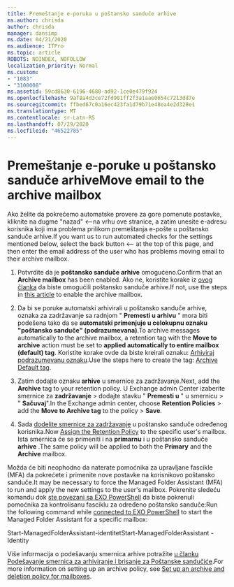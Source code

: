 ```yaml
---
title: Premeštanje e-poruka u poštansko sanduče arhive
ms.author: chrisda
author: chrisda
manager: dansimp
ms.date: 04/21/2020
ms.audience: ITPro
ms.topic: article
ROBOTS: NOINDEX, NOFOLLOW
localization_priority: Normal
ms.custom:
- "1083"
- "3100008"
ms.assetid: 59cd8630-6196-4680-ad92-1ce0e479f924
ms.openlocfilehash: 9af8a4d3ce72fd901ff2f3a1aae0654c7213dd7e
ms.sourcegitcommit: ffbed67c0a16ec423fa1d79b71e48ea4e2d320e1
ms.translationtype: MT
ms.contentlocale: sr-Latn-RS
ms.lasthandoff: 07/29/2020
ms.locfileid: "46522785"
---
```

# <a name="move-email-to-the-archive-mailbox"></a><span data-ttu-id="c7f0e-102">Premeštanje e-poruke u poštansko sanduče arhive</span><span class="sxs-lookup"><span data-stu-id="c7f0e-102">Move email to the archive mailbox</span></span>

<span data-ttu-id="c7f0e-103">Ako želite da pokrećemo automatske provere za gore pomenute postavke, kliknite na dugme "nazad" <--na vrhu ove stranice, a zatim unesite e-adresu korisnika koji ima problema prilikom premeštanja e-pošte u poštansko sanduče arhive.</span><span class="sxs-lookup"><span data-stu-id="c7f0e-103">If you want us to run automated checks for the settings mentioned below, select the back button <-- at the top of this page, and then enter the email address of the user who has problems moving email to their archive mailbox.</span></span>

1. <span data-ttu-id="c7f0e-104">Potvrdite da je **poštansko sanduče arhive** omogućeno.</span><span class="sxs-lookup"><span data-stu-id="c7f0e-104">Confirm that an **Archive mailbox** has been enabled.</span></span> <span data-ttu-id="c7f0e-105">Ako ne, koristite korake iz [ovog članka](https://docs.microsoft.com/microsoft-365/compliance/enable-archive-mailboxes) da biste omogućili poštansko sanduče arhive.</span><span class="sxs-lookup"><span data-stu-id="c7f0e-105">If not, use the steps in [this article](https://docs.microsoft.com/microsoft-365/compliance/enable-archive-mailboxes) to enable the archive mailbox.</span></span>

2. <span data-ttu-id="c7f0e-106">Da bi se poruke automatski arhivirali u poštansko sanduče arhive, oznaka za zadržavanje sa radnjom " **Premesti u arhivu** " mora biti podešena tako da se **automatski primenjuje u celokupnu oznaku "poštansko sanduče" (podrazumevana)**.</span><span class="sxs-lookup"><span data-stu-id="c7f0e-106">To archive messages automatically to the archive mailbox, a retention tag with the **Move to archive** action must be set to **applied automatically to entire mailbox (default) tag**.</span></span> <span data-ttu-id="c7f0e-107">Koristite korake ovde da biste kreirali oznaku: [Arhiviraj podrazumevanu oznaku](https://docs.microsoft.com/microsoft-365/compliance/set-up-an-archive-and-deletion-policy-for-mailboxes#create-a-custom-archive-default-policy-tag).</span><span class="sxs-lookup"><span data-stu-id="c7f0e-107">Use the steps here to create the tag: [Archive Default tag](https://docs.microsoft.com/microsoft-365/compliance/set-up-an-archive-and-deletion-policy-for-mailboxes#create-a-custom-archive-default-policy-tag).</span></span>

3. <span data-ttu-id="c7f0e-108">Zatim dodajte oznaku **arhive** u smernice za zadržavanje.</span><span class="sxs-lookup"><span data-stu-id="c7f0e-108">Next, add the **Archive** tag to your retention policy.</span></span> <span data-ttu-id="c7f0e-109">U Exchange admin Center izaberite smernice za **zadržavanje** > dodajte stavku " **Premesti u** " u smernicu > " **Sačuvaj**".</span><span class="sxs-lookup"><span data-stu-id="c7f0e-109">In the Exchange admin center, choose **Retention Policies** > add the **Move to Archive tag** to the policy > **Save**.</span></span>

4. <span data-ttu-id="c7f0e-110">Sada [dodelite smernice za zadržavanje](https://docs.microsoft.com/exchange/security-and-compliance/messaging-records-management/apply-retention-policy) u poštansko sanduče određenog korisnika.</span><span class="sxs-lookup"><span data-stu-id="c7f0e-110">Now [Assign the Retention Policy](https://docs.microsoft.com/exchange/security-and-compliance/messaging-records-management/apply-retention-policy) to the specific user's mailbox.</span></span> <span data-ttu-id="c7f0e-111">Ista smernica će se primeniti i na **primarnu** i u poštansko sanduče **arhive** .</span><span class="sxs-lookup"><span data-stu-id="c7f0e-111">The same policy will be applied to both the **Primary** and the **Archive** mailbox.</span></span>

<span data-ttu-id="c7f0e-112">Možda će biti neophodno da naterate pomoćnika za upravljane fascikle (MFA) da pokrećete i primenite nove postavke na korisnikovo poštansko sanduče.</span><span class="sxs-lookup"><span data-stu-id="c7f0e-112">It may be necessary to force the Managed Folder Assistant (MFA) to run and apply the new settings to the user's mailbox.</span></span> <span data-ttu-id="c7f0e-113">Pokrenite sledeću komandu dok [ste povezani sa EXO PowerShell](https://docs.microsoft.com/powershell/exchange/exchange-online/connect-to-exchange-online-powershell/connect-to-exchange-online-powershell?view=exchange-ps) da biste pokrenuli pomoćnika za kontrolisanu fasciklu za određeno poštansko sanduče:</span><span class="sxs-lookup"><span data-stu-id="c7f0e-113">Run the following command while [connected to EXO PowerShell](https://docs.microsoft.com/powershell/exchange/exchange-online/connect-to-exchange-online-powershell/connect-to-exchange-online-powershell?view=exchange-ps) to start the Managed Folder Assistant for a specific mailbox:</span></span>
  
<span data-ttu-id="c7f0e-114">Start-ManagedFolderAssistant-identitet<name of the mailbox></span><span class="sxs-lookup"><span data-stu-id="c7f0e-114">Start-ManagedFolderAssistant -Identity <name of the mailbox></span></span>

<span data-ttu-id="c7f0e-115">Više informacija o podešavanju smernica arhive potražite [u članku Podešavanje smernica za arhiviranje i brisanje za Poštanske sandučiće](https://docs.microsoft.com/microsoft-365/compliance/set-up-an-archive-and-deletion-policy-for-mailboxes#step-1-enable-archive-mailboxes-for-users).</span><span class="sxs-lookup"><span data-stu-id="c7f0e-115">For more information on setting up an archive policy, see [Set up an archive and deletion policy for mailboxes](https://docs.microsoft.com/microsoft-365/compliance/set-up-an-archive-and-deletion-policy-for-mailboxes#step-1-enable-archive-mailboxes-for-users).</span></span>
  